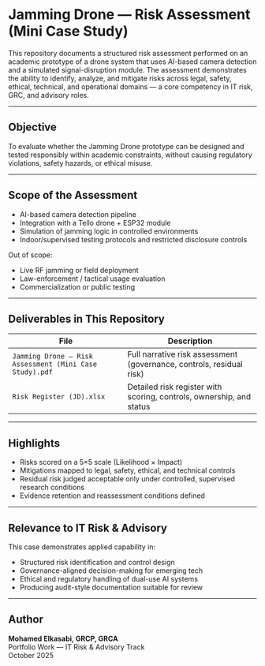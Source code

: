 # Jamming Drone — Risk Assessment (Mini Case Study)

This repository documents a structured risk assessment performed on an academic prototype of a drone system that uses AI-based camera detection and a simulated signal-disruption module. The assessment demonstrates the ability to identify, analyze, and mitigate risks across legal, safety, ethical, technical, and operational domains — a core competency in IT risk, GRC, and advisory roles.

---

## Objective

To evaluate whether the Jamming Drone prototype can be designed and tested responsibly within academic constraints, without causing regulatory violations, safety hazards, or ethical misuse.

---

## Scope of the Assessment

- AI-based camera detection pipeline  
- Integration with a Tello drone + ESP32 module  
- Simulation of jamming logic in controlled environments  
- Indoor/supervised testing protocols and restricted disclosure controls  

Out of scope:
- Live RF jamming or field deployment
- Law-enforcement / tactical usage evaluation
- Commercialization or public testing

---

## Deliverables in This Repository

| File | Description |
|------|-------------|
| `Jamming Drone — Risk Assessment (Mini Case Study).pdf` | Full narrative risk assessment (governance, controls, residual risk) |
| `Risk Register (JD).xlsx` | Detailed risk register with scoring, controls, ownership, and status |

---

## Highlights

- Risks scored on a 5×5 scale (Likelihood × Impact)
- Mitigations mapped to legal, safety, ethical, and technical controls
- Residual risk judged acceptable only under controlled, supervised research conditions
- Evidence retention and reassessment conditions defined

---

## Relevance to IT Risk & Advisory

This case demonstrates applied capability in:
- Structured risk identification and control design
- Governance-aligned decision-making for emerging tech
- Ethical and regulatory handling of dual-use AI systems
- Producing audit-style documentation suitable for review

---

## Author

**Mohamed Elkasabi, GRCP, GRCA**  
Portfolio Work — IT Risk & Advisory Track  
October 2025

